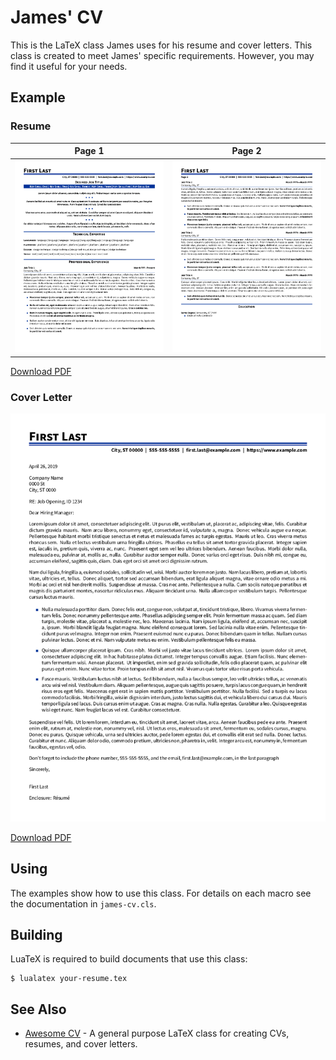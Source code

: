# James' CV

This is the LaTeX class James uses for his resume and cover letters. This class
is created to meet James' specific requirements. However, you may find it useful
for your needs.

## Example

### Resume 

| Page 1 | Page 2 |
|:---:|:---:|
|![resume page 1](https://raw.githubusercontent.com/j-richey/james-cv/master/examples/output/resume-page-1.png) | ![resume page 2](https://raw.githubusercontent.com/j-richey/james-cv/master/examples/output/resume-page-2.png) |

[Download PDF](https://raw.githubusercontent.com/j-richey/james-cv/master/examples/output/resume.pdf)

### Cover Letter
![cover letter](https://raw.githubusercontent.com/j-richey/james-cv/master/examples/output/cover-letter.png) 

[Download PDF](https://raw.githubusercontent.com/j-richey/james-cv/master/examples/output/cover-letter.pdf)


## Using
The examples show how to use this class. For details on each macro see the documentation in ``james-cv.cls``.

## Building
LuaTeX is required to build documents that use this class: 

```
$ lualatex your-resume.tex
```

## See Also

*   [Awesome CV](https://github.com/posquit0/Awesome-CV) - A general purpose LaTeX class for creating CVs, resumes, and cover letters.

